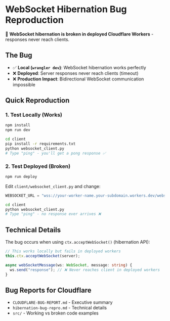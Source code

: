 # WebSocket Hibernation Bug Reproduction

🐛 **WebSocket hibernation is broken in deployed Cloudflare Workers** - responses never reach clients.

## The Bug

- ✅ **Local (`wrangler dev`)**: WebSocket hibernation works perfectly
- ❌ **Deployed**: Server responses never reach clients (timeout)
- ❌ **Production Impact**: Bidirectional WebSocket communication impossible

## Quick Reproduction

### 1. Test Locally (Works)
```bash
npm install
npm run dev
```

```bash
cd client
pip install -r requirements.txt
python websocket_client.py
# Type "ping" - you'll get a pong response ✅
```

### 2. Test Deployed (Broken)
```bash
npm run deploy
```

Edit `client/websocket_client.py` and change:
```python
WEBSOCKET_URL = "wss://your-worker-name.your-subdomain.workers.dev/websocket"
```

```bash
cd client
python websocket_client.py
# Type "ping" - no response ever arrives ❌
```

## Technical Details

The bug occurs when using `ctx.acceptWebSocket()` (hibernation API):

```typescript
// This works locally but fails in deployed workers
this.ctx.acceptWebSocket(server);

async webSocketMessage(ws: WebSocket, message: string) {
  ws.send("response"); // ❌ Never reaches client in deployed workers
}
```

## Bug Reports for Cloudflare

- `CLOUDFLARE-BUG-REPORT.md` - Executive summary
- `hibernation-bug-repro.md` - Technical details
- `src/` - Working vs broken code examples